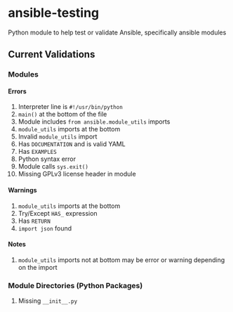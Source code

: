# ansible-testing
Python module to help test or validate Ansible, specifically ansible modules

## Current Validations

### Modules

#### Errors

1. Interpreter line is `#!/usr/bin/python`
1. `main()` at the bottom of the file
1. Module includes `from ansible.module_utils` imports
1. `module_utils` imports at the bottom
1. Invalid `module_utils` import
1. Has `DOCUMENTATION` and is valid YAML
1. Has `EXAMPLES`
1. Python syntax error
1. Module calls `sys.exit()`
1. Missing GPLv3 license header in module

#### Warnings

1. `module_utils` imports at the bottom
1. Try/Except `HAS_` expression
1. Has `RETURN`
1. `import json` found

#### Notes

1. `module_utils` imports not at bottom may be error or warning depending on the import

### Module Directories (Python Packages)

1. Missing `__init__.py`
